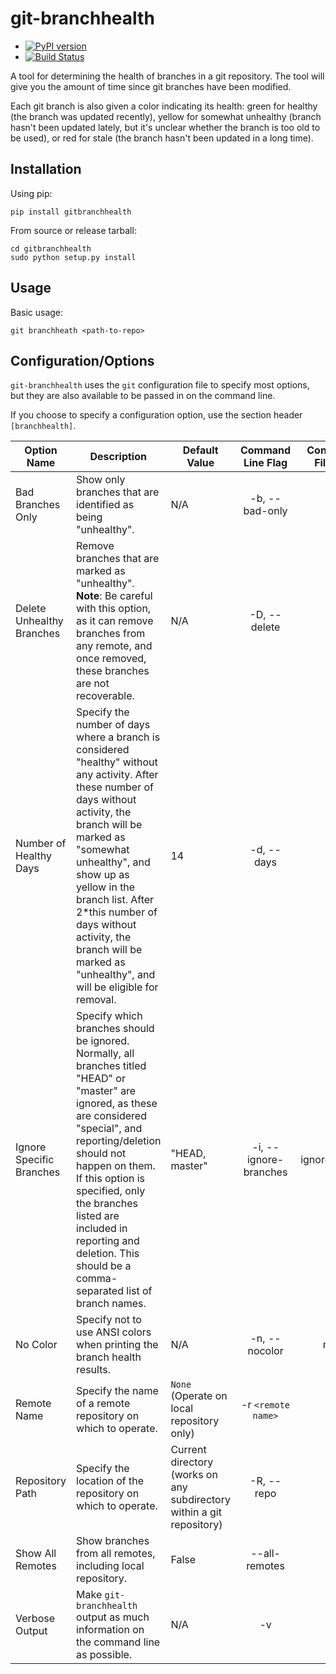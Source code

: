 git-branchhealth
===============

* [![PyPI version](https://badge.fury.io/py/gitbranchhealth.svg)](http://badge.fury.io/py/gitbranchhealth)
* [![Build Status](https://travis-ci.org/jwir3/gitbranchhealth.svg)](https://travis-ci.org/jwir3/gitbranchhealth)

A tool for determining the health of branches in a git repository. The tool will give you the amount of time since git branches have been modified.

Each git branch is also given a color indicating its health: green for healthy (the branch was updated recently), yellow for somewhat unhealthy (branch hasn't been updated lately, but it's unclear whether the branch is too old to be used), or red for stale (the branch hasn't been updated in a long time).

Installation
---------------
Using pip:
```
pip install gitbranchhealth
```

From source or release tarball:
```
cd gitbranchhealth
sudo python setup.py install
```

Usage
---------------
Basic usage:

```
git branchheath <path-to-repo>
```

Configuration/Options
---------------
`git-branchhealth` uses the `git` configuration file to specify most options,
but they are also available to be passed in on the command line.

If you choose to specify a configuration option, use the section header `[branchhealth]`.

| Option Name |    Description    | Default Value |  Command Line Flag  |  Configuration File Option  |
| ----------- | ----------------- | ------------- | :-----------------: | :-------------------------: |
| Bad Branches Only | Show only branches that are identified as being "unhealthy". | N/A | -b, --bad-only | - |
| Delete Unhealthy Branches | Remove branches that are marked as "unhealthy". __Note__: Be careful with this option, as it can remove branches from any remote, and once removed, these branches are not recoverable. | N/A | -D, --delete | - |
| Number of Healthy Days | Specify the number of days where a branch is considered "healthy" without any activity. After these number of days without activity, the branch will be marked as "somewhat unhealthy", and show up as yellow in the branch list. After 2*this number of days without activity, the branch will be marked as "unhealthy", and will be eligible for removal. | 14 | -d, --days | - |
| Ignore Specific Branches | Specify which branches should be ignored. Normally, all branches titled "HEAD" or "master" are ignored, as these are considered "special", and reporting/deletion should not happen on them. If this option is specified, only the branches listed are included in reporting and deletion. This should be a comma-separated list of branch names. | "HEAD, master" | -i, --ignore-branches | ignoredbranches |
| No Color     | Specify not to use ANSI colors when printing the branch health results. | N/A | -n, --nocolor | nocolor |
| Remote Name  | Specify the name of a remote repository on which to operate. | `None` (Operate on local repository only) | -r `<remote name>` | - |
| Repository Path | Specify the location of the repository on which to operate. | Current directory (works on any subdirectory within a git repository) | -R, --repo | - |
| Show All Remotes | Show branches from all remotes, including local repository. | False | --all-remotes | - |
| Verbose Output | Make `git-branchhealth` output as much information on the command line as possible. | N/A | -v | - |
